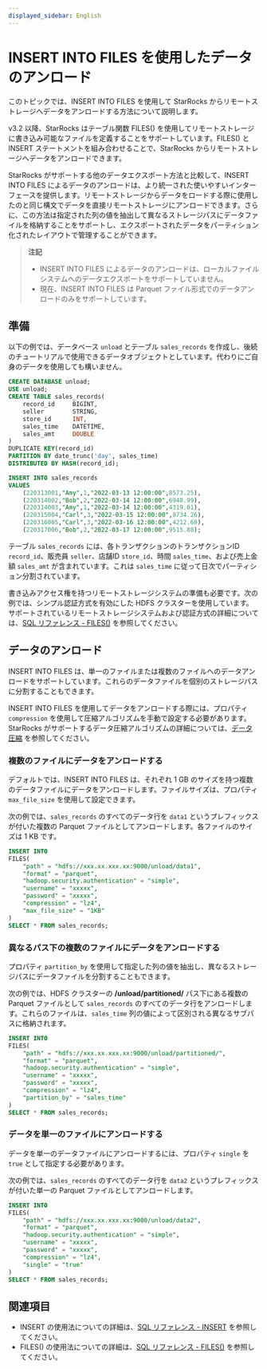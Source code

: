 ```yaml
---
displayed_sidebar: English
---
```


# INSERT INTO FILES を使用したデータのアンロード

このトピックでは、INSERT INTO FILES を使用して StarRocks からリモートストレージへデータをアンロードする方法について説明します。

v3.2 以降、StarRocks はテーブル関数 FILES() を使用してリモートストレージに書き込み可能なファイルを定義することをサポートしています。FILES() と INSERT ステートメントを組み合わせることで、StarRocks からリモートストレージへデータをアンロードできます。

StarRocks がサポートする他のデータエクスポート方法と比較して、INSERT INTO FILES によるデータのアンロードは、より統一された使いやすいインターフェースを提供します。リモートストレージからデータをロードする際に使用したのと同じ構文でデータを直接リモートストレージにアンロードできます。さらに、この方法は指定された列の値を抽出して異なるストレージパスにデータファイルを格納することをサポートし、エクスポートされたデータをパーティション化されたレイアウトで管理することができます。

> **注記**
>
> - INSERT INTO FILES によるデータのアンロードは、ローカルファイルシステムへのデータエクスポートをサポートしていません。
> - 現在、INSERT INTO FILES は Parquet ファイル形式でのデータアンロードのみをサポートしています。

## 準備

以下の例では、データベース `unload` とテーブル `sales_records` を作成し、後続のチュートリアルで使用できるデータオブジェクトとしています。代わりにご自身のデータを使用しても構いません。

```SQL
CREATE DATABASE unload;
USE unload;
CREATE TABLE sales_records(
    record_id     BIGINT,
    seller        STRING,
    store_id      INT,
    sales_time    DATETIME,
    sales_amt     DOUBLE
)
DUPLICATE KEY(record_id)
PARTITION BY date_trunc('day', sales_time)
DISTRIBUTED BY HASH(record_id);

INSERT INTO sales_records
VALUES
    (220313001,"Amy",1,"2022-03-13 12:00:00",8573.25),
    (220314002,"Bob",2,"2022-03-14 12:00:00",6948.99),
    (220314003,"Amy",1,"2022-03-14 12:00:00",4319.01),
    (220315004,"Carl",3,"2022-03-15 12:00:00",8734.26),
    (220316005,"Carl",3,"2022-03-16 12:00:00",4212.69),
    (220317006,"Bob",2,"2022-03-17 12:00:00",9515.88);
```

テーブル `sales_records` には、各トランザクションのトランザクションID `record_id`、販売員 `seller`、店舗ID `store_id`、時間 `sales_time`、および売上金額 `sales_amt` が含まれています。これは `sales_time` に従って日次でパーティション分割されています。

書き込みアクセス権を持つリモートストレージシステムの準備も必要です。次の例では、シンプル認証方式を有効にした HDFS クラスターを使用しています。サポートされているリモートストレージシステムおよび認証方式の詳細については、[SQL リファレンス - FILES()](../sql-reference/sql-functions/table-functions/files.md) を参照してください。

## データのアンロード

INSERT INTO FILES は、単一のファイルまたは複数のファイルへのデータアンロードをサポートしています。これらのデータファイルを個別のストレージパスに分割することもできます。

INSERT INTO FILES を使用してデータをアンロードする際には、プロパティ `compression` を使用して圧縮アルゴリズムを手動で設定する必要があります。StarRocks がサポートするデータ圧縮アルゴリズムの詳細については、[データ圧縮](../table_design/data_compression.md) を参照してください。

### 複数のファイルにデータをアンロードする

デフォルトでは、INSERT INTO FILES は、それぞれ 1 GB のサイズを持つ複数のデータファイルにデータをアンロードします。ファイルサイズは、プロパティ `max_file_size` を使用して設定できます。

次の例では、`sales_records` のすべてのデータ行を `data1` というプレフィックスが付いた複数の Parquet ファイルとしてアンロードします。各ファイルのサイズは 1 KB です。

```SQL
INSERT INTO 
FILES(
    "path" = "hdfs://xxx.xx.xxx.xx:9000/unload/data1",
    "format" = "parquet",
    "hadoop.security.authentication" = "simple",
    "username" = "xxxxx",
    "password" = "xxxxx",
    "compression" = "lz4",
    "max_file_size" = "1KB"
)
SELECT * FROM sales_records;
```

### 異なるパス下の複数のファイルにデータをアンロードする

プロパティ `partition_by` を使用して指定した列の値を抽出し、異なるストレージパスにデータファイルを分割することもできます。

次の例では、HDFS クラスターの **/unload/partitioned/** パス下にある複数の Parquet ファイルとして `sales_records` のすべてのデータ行をアンロードします。これらのファイルは、`sales_time` 列の値によって区別される異なるサブパスに格納されます。

```SQL
INSERT INTO 
FILES(
    "path" = "hdfs://xxx.xx.xxx.xx:9000/unload/partitioned/",
    "format" = "parquet",
    "hadoop.security.authentication" = "simple",
    "username" = "xxxxx",
    "password" = "xxxxx",
    "compression" = "lz4",
    "partition_by" = "sales_time"
)
SELECT * FROM sales_records;
```

### データを単一のファイルにアンロードする

データを単一のデータファイルにアンロードするには、プロパティ `single` を `true` として指定する必要があります。

次の例では、`sales_records` のすべてのデータ行を `data2` というプレフィックスが付いた単一の Parquet ファイルとしてアンロードします。

```SQL
INSERT INTO 
FILES(
    "path" = "hdfs://xxx.xx.xxx.xx:9000/unload/data2",
    "format" = "parquet",
    "hadoop.security.authentication" = "simple",
    "username" = "xxxxx",
    "password" = "xxxxx",
    "compression" = "lz4",
    "single" = "true"
)
SELECT * FROM sales_records;
```

## 関連項目

- INSERT の使用法についての詳細は、[SQL リファレンス - INSERT](../sql-reference/sql-statements/data-manipulation/INSERT.md) を参照してください。
- FILES() の使用法についての詳細は、[SQL リファレンス - FILES()](../sql-reference/sql-functions/table-functions/files.md) を参照してください。
